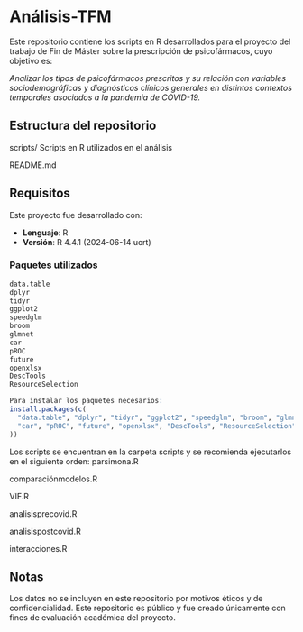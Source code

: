 # Análisis-TFM
Este repositorio contiene los scripts en R desarrollados para el proyecto del trabajo de Fin de Máster sobre la prescripción de psicofármacos, cuyo objetivo es:

*Analizar los tipos de psicofármacos prescritos y su relación con variables sociodemográficas y diagnósticos clínicos generales en distintos contextos temporales asociados a la pandemia de COVID-19.*

## Estructura del repositorio
scripts/ Scripts en R utilizados en el análisis

README.md 

## Requisitos

Este proyecto fue desarrollado con:
- **Lenguaje**: R  
- **Versión**: R 4.4.1 (2024-06-14 ucrt)

### Paquetes utilizados

```r
data.table
dplyr
tidyr
ggplot2
speedglm
broom
glmnet
car
pROC
future
openxlsx
DescTools
ResourceSelection

Para instalar los paquetes necesarios:
install.packages(c(
  "data.table", "dplyr", "tidyr", "ggplot2", "speedglm", "broom", "glmnet",
  "car", "pROC", "future", "openxlsx", "DescTools", "ResourceSelection"
))
```
Los scripts se encuentran en la carpeta scripts y se recomienda ejecutarlos en el siguiente orden:
parsimona.R

comparaciónmodelos.R

VIF.R

analisisprecovid.R

analisispostcovid.R

interacciones.R


## Notas
Los datos no se incluyen en este repositorio por motivos éticos y de confidencialidad.
Este repositorio es público y fue creado únicamente con fines de evaluación académica del proyecto.
